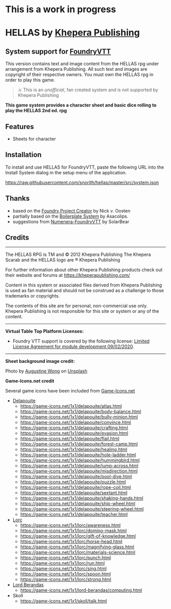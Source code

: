 # This is a work in progress

# HELLAS by [Khepera Publishing](https://kheperapublishing.com/)
## System support for [FoundryVTT](https://foundryvtt.com/)

This version contains text and image content from the HELLAS rpg under arrangement from Khepera Publishing. All such text and images are copyright of their respective owners.
You must own the HELLAS rpg in order to play this game.

> ⚔️ This is an _unofficial_, fan created system and is not supported by Khepera Publishing

**This game system provides a character sheet and basic dice rolling to play the HELLAS 2nd ed. rpg**

## Features

* Sheets for character

## Installation

To install and use HELLAS for FoundryVTT, paste the following URL into the Install System dialog in the setup menu of the application.

https://raw.githubusercontent.com/snorith/hellas/master/src/system.json

## Thanks

* based on the [Foundry Project Creator](https://gitlab.com/foundry-projects/foundry-pc/create-foundry-project) by Nick v. Oosten
* partially based on the [Boilerplate System](https://gitlab.com/asacolips-projects/foundry-mods/boilerplate) by Asacolips.
* suggestions from [Numenera-FoundryVTT](https://github.com/SolarBear/Numenera-FoundryVTT) by SolarBear

## Credits

---

The HELLAS RPG is TM and © 2012 Khepera Publishing  The Khepera Scarab and the HELLAS logo are ® Khepera Publishing

For further information about other Khepera Publishing products check out their website and forums at https://kheperapublishing.com/

Content in this system or associated files derived from Khepera Publishing is used as fan material and should not be construed as a challenge to those trademarks or copyrights.

The contents of this site are for personal, non-commercial use only. Khepera Publishing is not responsible for this site or system or any of the content.

---

**Virtual Table Top Platform Licenses:**

- Foundry VTT support is covered by the following license: [Limited License Agreement for module development 09/02/2020](https://foundryvtt.com/article/license/).

---

**Sheet background image credit:**

Photo by [Augustine Wong](https://unsplash.com/@augustinewong?utm_source=unsplash&amp;utm_medium=referral&amp;utm_content=creditCopyText) on [Unsplash](https://unsplash.com/s/photos/marble-texture?utm_source=unsplash&amp;utm_medium=referral&amp;utm_content=creditCopyText)

**Game-Icons.net credit**

Several game icons have been included from [Game-Icons.net](https://game-icons.net)

- [Delapouite](https://delapouite.com/)
  - https://game-icons.net/1x1/delapouite/atlas.html
  - https://game-icons.net/1x1/delapouite/body-balance.html
  - https://game-icons.net/1x1/delapouite/bully-minion.html
  - https://game-icons.net/1x1/delapouite/convince.html
  - https://game-icons.net/1x1/delapouite/crafting.html
  - https://game-icons.net/1x1/delapouite/evasion.html
  - https://game-icons.net/1x1/delapouite/flail.html
  - https://game-icons.net/1x1/delapouite/forest-camp.html
  - https://game-icons.net/1x1/delapouite/healing.html
  - https://game-icons.net/1x1/delapouite/hole-ladder.html
  - https://game-icons.net/1x1/delapouite/hummingbird.html
  - https://game-icons.net/1x1/delapouite/jump-across.html
  - https://game-icons.net/1x1/delapouite/misdirection.html
  - https://game-icons.net/1x1/delapouite/pool-dive.html
  - https://game-icons.net/1x1/delapouite/puzzle.html
  - https://game-icons.net/1x1/delapouite/rope-coil.html
  - https://game-icons.net/1x1/delapouite/sextant.html
  - https://game-icons.net/1x1/delapouite/shaking-hands.html
  - https://game-icons.net/1x1/delapouite/ship-wheel.html
  - https://game-icons.net/1x1/delapouite/steering-wheel.html
  - https://game-icons.net/1x1/delapouite/teacher.html
- [Lorc](https://lorcblog.blogspot.com/)
  - https://game-icons.net/1x1/lorc/awareness.html
  - https://game-icons.net/1x1/lorc/domino-mask.html
  - https://game-icons.net/1x1/lorc/gift-of-knowledge.html
  - https://game-icons.net/1x1/lorc/horse-head.html
  - https://game-icons.net/1x1/lorc/magnifying-glass.html
  - https://game-icons.net/1x1/lorc/materials-science.html
  - https://game-icons.net/1x1/lorc/punch.html
  - https://game-icons.net/1x1/lorc/run.html
  - https://game-icons.net/1x1/lorc/sing.html
  - https://game-icons.net/1x1/lorc/spoon.html
  - https://game-icons.net/1x1/lorc/strong.html
- [Lord Berandas](https://www.deviantart.com/berandas)
  - https://game-icons.net/1x1/lord-berandas/computing.html
- Skoll
  - https://game-icons.net/1x1/skoll/talk.html
  
